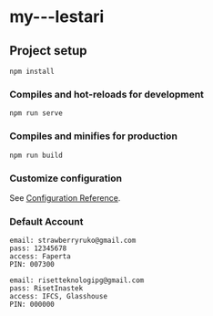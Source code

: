 # my---lestari

## Project setup

```
npm install
```

### Compiles and hot-reloads for development

```
npm run serve
```

### Compiles and minifies for production

```
npm run build
```

### Customize configuration

See [Configuration Reference](https://cli.vuejs.org/config/).

### Default Account

```
email: strawberryruko@gmail.com
pass: 12345678
access: Faperta
PIN: 007300

email: risetteknologipg@gmail.com
pass: RisetInastek
access: IFCS, Glasshouse
PIN: 000000
```
